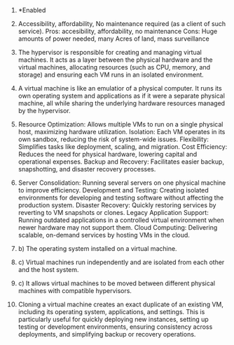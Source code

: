 1. *Enabled

2. Accessibility, affordability, No maintenance required (as a client of such service).
Pros: accesibility, affordability, no maintenance
Cons: Huge amounts of power needed, many Acres of land, mass surveillance 

3. The hypervisor is responsible for creating and managing virtual machines. It acts as a layer between the physical hardware and the virtual machines, allocating resources (such as CPU, memory, and storage) and ensuring each VM runs in an isolated environment.

4. A virtual machine is like an emulatior of a physical computer. It runs its own operating system and applications as if it were a separate physical machine, all while sharing the underlying hardware resources managed by the hypervisor.

5. Resource Optimization: Allows multiple VMs to run on a single physical host, maximizing hardware utilization.
Isolation: Each VM operates in its own sandbox, reducing the risk of system-wide issues.
Flexibility: Simplifies tasks like deployment, scaling, and migration.
Cost Efficiency: Reduces the need for physical hardware, lowering capital and operational expenses.
Backup and Recovery: Facilitates easier backup, snapshotting, and disaster recovery processes.

6. Server Consolidation: Running several servers on one physical machine to improve efficiency.
Development and Testing: Creating isolated environments for developing and testing software without affecting the production system.
Disaster Recovery: Quickly restoring services by reverting to VM snapshots or clones.
Legacy Application Support: Running outdated applications in a controlled virtual environment when newer hardware may not support them.
Cloud Computing: Delivering scalable, on-demand services by hosting VMs in the cloud.

7. b) The operating system installed on a virtual machine.

8. c) Virtual machines run independently and are isolated from each other and the host system.

9. c) It allows virtual machines to be moved between different physical machines with compatible hypervisors.

10. Cloning a virtual machine creates an exact duplicate of an existing VM, including its operating system, applications, and settings. This is particularly useful for quickly deploying new instances, setting up testing or development environments, ensuring consistency across deployments, and simplifying backup or recovery operations.
